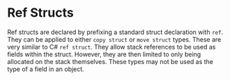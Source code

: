 # Ref Structs

Ref structs are declared by prefixing a standard struct declaration with `ref`. They can be applied
to either `copy struct` or `move struct` types. These are very similar to C# `ref struct`. They
allow stack references to be used as fields within the struct. However, they are then limited to
only being allocated on the stack themselves. These types may not be used as the type of a field in
an object.
